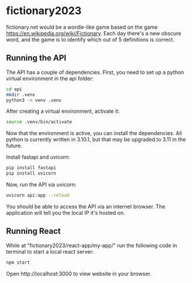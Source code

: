 # fictionary2023

fictionary.net would be a wordle-like game based on the game https://en.wikipedia.org/wiki/Fictionary.  Each day there's a new obscure word, and the game is to identify which out of 5 definitions is correct.

Running the API
---------------

The API has a couple of dependencies. First, you need to set up a python virtual environment in the api folder:

```bash
cd api
mkdir .venv
python3 -m venv .venv
```

After creating a virtual environment, activate it:

```bash
source .venv/bin/activate
```
Now that the environment is active, you can install the dependencies. All python is currently written in 3.10.1, but that may be upgraded to 3.11 in the future.

Install fastapi and uvicorn:

```bash
pip install fastapi
pip install uvicorn
```

Now, run the API via uvicorn:
```bash
uvicorn api:app --reload
```

You should be able to access the API via an internet browser. The application will tell you the local IP it's hosted on.
## Running React

While at "fictionary2023/react-app/my-app/" run the following code in terminal to start a local react server:

```bash
npm start
```




Open http://localhost:3000 to view website in your browser.
